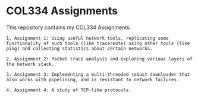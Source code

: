 # COL334 Assignments

This repository contains my COL334 Assignments.

    1. Assignment 1: Using useful network tools, replicating some functionality of such tools (like traceroute) using other tools (like ping) and collecting statistics about certain networks.

    2. Assignment 2: Packet trace analysis and exploring various layers of the network stack.

    3. Assignment 3: Implementing a multi-threaded robust downloader that also works with pipelining, and is resistant to network failures.

    4. Assignment 4: A study of TCP-like protocols.
